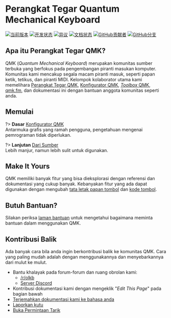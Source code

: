 # Perangkat Tegar Quantum Mechanical Keyboard

[![当前版本](https://img.shields.io/github/tag/qmk/qmk_firmware.svg)](https://github.com/qmk/qmk_firmware/tags)
[![开发状态](https://travis-ci.org/qmk/qmk_firmware.svg?branch=master)](https://travis-ci.org/qmk/qmk_firmware)
[![异议](https://img.shields.io/discord/440868230475677696.svg)](https://discord.gg/Uq7gcHh)
[![文档状态](https://img.shields.io/badge/docs-ready-orange.svg)](https://docs.qmk.fm)
[![GitHub贡献者](https://img.shields.io/github/contributors/qmk/qmk_firmware.svg)](https://github.com/qmk/qmk_firmware/pulse/monthly)
[![GitHub分支](https://img.shields.io/github/forks/qmk/qmk_firmware.svg?style=social&label=Fork)](https://github.com/qmk/qmk_firmware/)

## Apa itu Perangkat Tegar QMK?

QMK (*Quantum Mechanical Keyboard*) merupakan komunitas sumber terbuka yang berfokus pada pengembangan piranti masukan komputer. Komunitas kami mencakup segala macam piranti masuk, seperti papan ketik, tetikus, dan piranti MIDI. Kelompok kolaborator utama kami memelihara [Perangkat Tegar QMK](https://github.com/qmk/qmk_firmware), [Konfigurator QMK](https://config.qmk.fm), [*Toolbox* QMK](https://github.com/qmk/qmk_toolbox), [qmk.fm](https://qmk.fm), dan dokumentasi ini dengan bantuan anggota komunitas seperti anda.

## Memulai

<div class="flex-container">

?> **Dasar** [Konfigurator QMK](id/newbs_building_firmware_configurator.md) <br>
Antarmuka grafis yang ramah pengguna, pengetahuan mengenai pemrograman tidak diperlukan.

?> **Lanjutan** [Dari Sumber](id/newbs.md) <br> 
Lebih manjur, namun lebih sulit untuk digunakan.

</div>

## Make It Yours

QMK memiliki banyak fitur yang bisa dieksplorasi dengan referensi dan dokumentasi yang cukup banyak. Kebanyakan fitur yang ada dapat digunakan dengan mengubah [tata letak papan tombol](id/keymap.md) dan [kode tombol](id/keycodes.md).

## Butuh Bantuan?

Silakan periksa [laman bantuan](id/support.md) untuk mengetahui bagaimana meminta bantuan dalam menggunakan QMK.

## Kontribusi Balik

Ada banyak cara bila anda ingin berkontribusi balik ke komunitas QMK. Cara yang paling mudah adalah dengan menggunakannya dan menyebarkannya dari mulut ke mulut.

* Bantu khalayak pada forum-forum dan ruang obrolan kami:
    * [/r/olkb](https://www.reddit.com/r/olkb/)
    * [Server Discord](https://discord.gg/Uq7gcHh)
* Kontribusi dokumentasi kami dengan mengeklik "*Edit This Page*" pada bagian bawah
* [Terjemahkan dokumentasi kami ke bahasa anda](id/translating.md)
* [Laporkan kutu](https://github.com/qmk/qmk_firmware/issues/new/choose)
* [Buka Permintaan Tarik](id/contributing.md)
